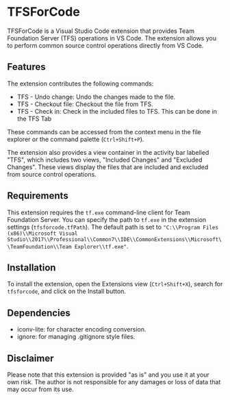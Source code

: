 # TFSForCode

TFSForCode is a Visual Studio Code extension that provides Team Foundation Server (TFS) operations in VS Code. The extension allows you to perform common source control operations directly from VS Code.

## Features

The extension contributes the following commands:

- TFS - Undo change: Undo the changes made to the file.
- TFS - Checkout file: Checkout the file from TFS.
- TFS - Check in: Check in the included files to TFS. This can be done in the TFS Tab

These commands can be accessed from the context menu in the file explorer or the command palette (`Ctrl+Shift+P`).

The extension also provides a view container in the activity bar labelled "TFS", which includes two views, "Included Changes" and "Excluded Changes". These views display the files that are included and excluded from source control operations.

## Requirements

This extension requires the `tf.exe` command-line client for Team Foundation Server. You can specify the path to `tf.exe` in the extension settings (`tfsforcode.tfPath`). The default path is set to `"C:\\Program Files (x86)\\Microsoft Visual Studio\\2017\\Professional\\Common7\\IDE\\CommonExtensions\\Microsoft\\TeamFoundation\\Team Explorer\\tf.exe"`.

## Installation

To install the extension, open the Extensions view (`Ctrl+Shift+X`), search for `tfsforcode`, and click on the Install button.

## Dependencies

- iconv-lite: for character encoding conversion.
- ignore: for managing .gitignore style files.

## Disclaimer

Please note that this extension is provided "as is" and you use it at your own risk. The author is not responsible for any damages or loss of data that may occur from its use.